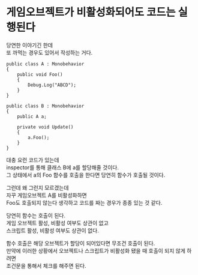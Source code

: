 # 게임오브젝트가 비활성화되어도 코드는 실행된다

당연한 이야기긴 한데  
또 까먹는 경우도 있어서 작성하는 거다.  

```
public class A : Monobehavior
{
    public void Foo()
    {
        Debug.Log("ABCD");
    }
}

public class B : Monobehavior
{
    public A a;

    private void Update()
    {
        a.Foo();
    }
}
```

대충 요런 코드가 있는데  
inspector를 통해 클래스 B에 a를 할당해줄 것이다.  
그 상태에서 a의 Foo 함수를 호출을 한다면 당연히 함수가 호출될 것이다.  

그런데 왜 그런지 모르겠는데  
자꾸 게임오브젝트 A를 비활성화하면  
Foo도 호출되지 않는다 생각하고 코드를 짜는 경우가 종종 있는 것 같다.  

당연히 함수는 호출이 된다.  
게임 오브젝트 활성, 비활성 여부도 상관이 없고  
스크립트 활성, 비활성 여부도 상관이 없다.  

함수 호출은 해당 오브젝트가 할당이 되어있다면 무조건 호출이 된다.  
만약에 이러한 상황에서 오브젝트나 스크립트가 비활성화 됐을 때 호출이 되지 않게 하려면  
조건문을 통해서 체크를 해주면 된다.  